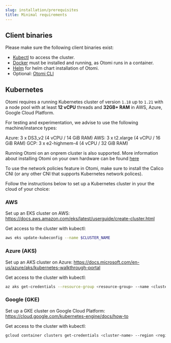 ```yaml
---
slug: installation/prerequisites
title: Minimal requirements
---
```


## Client binaries

Please make sure the following client binaries exist:

- [Kubectl](https://kubernetes.io/docs/tasks/tools/#kubectl) to access the cluster.
- [Docker](https://www.docker.com/) must be installed and running, as Otomi runs in a container.
- [Helm](https://helm.sh/docs/intro/install/) for helm chart installation of Otomi.
- Optional: [Otomi CLI](/docs/cli/)

## Kubernetes

Otomi requires a running Kubernetes cluster of version `1.18` up to `1.21` with a node pool with at least **12 vCPU** threads and **32GB+ RAM** in AWS, Azure, Google Cloud Platform.

For testing and experimentation, we advise to use the following machine/instance types:

Azure: 3 x DS3_v2 (4 vCPU / 14 GiB RAM)
AWS: 3 x t2.xlarge (4 vCPU / 16 GiB RAM)
GCP: 3 x e2-highmem-4 (4 vCPU / 32 GiB RAM)

Running Otomi on an onprem cluster is also supported. More information about installing Otomi on your own hardware can be found [here](https://github.com/redkubes/quickstart/tree/main/onprem)

To use the network policies feature in Otomi, make sure to install the Calico CNI (or any other CNI that supports Kubernetes network polices).

Follow the instructions below to set up a Kubernetes cluster in your the cloud of your choice:

### AWS

Set up an EKS cluster on AWS: https://docs.aws.amazon.com/eks/latest/userguide/create-cluster.html

Get access to the cluster with kubectl:

```bash
aws eks update-kubeconfig --name $CLUSTER_NAME
```

### Azure (AKS)

Set up an AKS cluster on Azure: https://docs.microsoft.com/en-us/azure/aks/kubernetes-walkthrough-portal

Get access to the cluster with kubectl:

```bash
az aks get-credentials --resource-group <resource-group> --name <cluster-name> --admin
```

### Google (GKE)

Set up a GKE cluster on Google Cloud Platform: https://cloud.google.com/kubernetes-engine/docs/how-to

Get access to the cluster with kubectl:

```bash
gcloud container clusters get-credentials <cluster-name> --region <region> --project <project>
```

